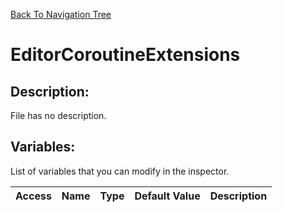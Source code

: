 [Back To Navigation Tree](https://wesleywh.github.io/githubpages/docs/navigation.html)
# EditorCoroutineExtensions

## Description:
File has no description.

## Variables:
List of variables that you can modify in the inspector.

|Access|Name|Type|Default Value|Description|
|---|---|---|---|---|
